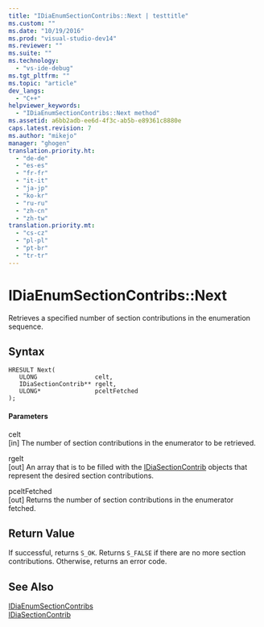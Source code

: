 ```yaml
---
title: "IDiaEnumSectionContribs::Next | testtitle"
ms.custom: ""
ms.date: "10/19/2016"
ms.prod: "visual-studio-dev14"
ms.reviewer: ""
ms.suite: ""
ms.technology: 
  - "vs-ide-debug"
ms.tgt_pltfrm: ""
ms.topic: "article"
dev_langs: 
  - "C++"
helpviewer_keywords: 
  - "IDiaEnumSectionContribs::Next method"
ms.assetid: a6bb2adb-ee6d-4f3c-ab5b-e89361c8880e
caps.latest.revision: 7
ms.author: "mikejo"
manager: "ghogen"
translation.priority.ht: 
  - "de-de"
  - "es-es"
  - "fr-fr"
  - "it-it"
  - "ja-jp"
  - "ko-kr"
  - "ru-ru"
  - "zh-cn"
  - "zh-tw"
translation.priority.mt: 
  - "cs-cz"
  - "pl-pl"
  - "pt-br"
  - "tr-tr"
---
```

# IDiaEnumSectionContribs::Next
Retrieves a specified number of section contributions in the enumeration sequence.  
  
## Syntax  
  
```cpp#  
HRESULT Next(   
   ULONG                celt,   
   IDiaSectionContrib** rgelt,  
   ULONG*               pceltFetched  
);  
```  
  
#### Parameters  
 celt  
 [in] The number of section contributions in the enumerator to be retrieved.  
  
 rgelt  
 [out] An array that is to be filled with the [IDiaSectionContrib](../debug-interface-access/idiasectioncontrib.md) objects that represent the desired section contributions.  
  
 pceltFetched  
 [out] Returns the number of section contributions in the enumerator fetched.  
  
## Return Value  
 If successful, returns `S_OK`. Returns `S_FALSE` if there are no more section contributions. Otherwise, returns an error code.  
  
## See Also  
 [IDiaEnumSectionContribs](../debug-interface-access/idiaenumsectioncontribs.md)   
 [IDiaSectionContrib](../debug-interface-access/idiasectioncontrib.md)